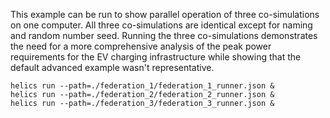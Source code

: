 This example can be run to show parallel operation of three co-simulations on one computer. All three co-simulations are identical except for naming and random number seed. Running the three co-simulations demonstrates the need for a more comprehensive analysis of the peak power requirements for the EV charging infrastructure while showing that the default advanced example wasn't representative.

```
helics run --path=./federation_1/federation_1_runner.json &
helics run --path=./federation_2/federation_2_runner.json &
helics run --path=./federation_3/federation_3_runner.json &

```